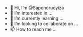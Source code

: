 - 👋 Hi, I’m @Saponoruoyiza
- 👀 I’m interested in ...
- 🌱 I’m currently learning ...
- 💞️ I’m looking to collaborate on ...
- 📫 How to reach me ...

<!---
Saponoruoyiza/Saponoruoyiza is a ✨ special ✨ repository because its `README.md` (this file) appears on your GitHub profile.
You can click the Preview link to take a look at your changes.
--->
